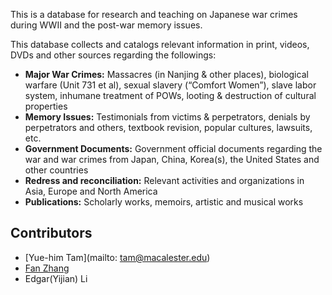This is a database for research and teaching on Japanese war crimes during WWII and the post-war memory issues.

This database collects and catalogs relevant information in print, videos, DVDs and other sources regarding the followings:

- **Major War Crimes:** Massacres (in Nanjing & other places), biological warfare (Unit 731 et al), sexual slavery (“Comfort Women”), slave labor system, inhumane treatment of POWs, looting & destruction of cultural properties
- **Memory Issues:** Testimonials from victims & perpetrators, denials by perpetrators and others, textbook revision, popular cultures, lawsuits, etc.
- **Government Documents:** Government official documents regarding the war and war crimes from Japan, China, Korea(s), the United States and other countries
- **Redress and reconciliation:** Relevant activities and organizations in Asia, Europe and North America
- **Publications:** Scholarly works, memoirs, artistic and musical works

## Contributors

- [Yue-him Tam](mailto: tam@macalester.edu)
- [Fan Zhang](mailto:fzhang@macalester.edu)
- Edgar(Yijian) Li
